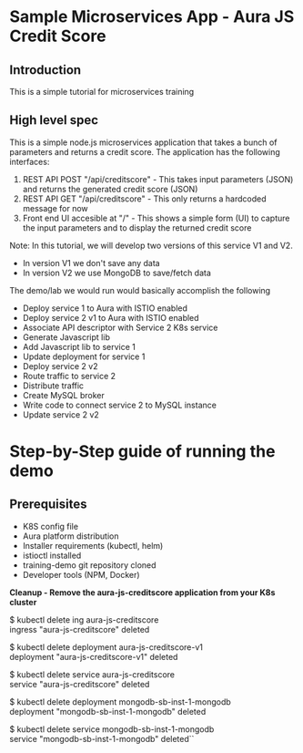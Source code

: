 

# Sample Microservices App - Aura JS Credit Score

## Introduction

This is a simple tutorial for microservices training


## High level spec
 
This is a simple node.js microservices application that takes a bunch of parameters and returns a credit score. The application has the following interfaces:

1. REST API POST "/api/creditscore" - This takes input parameters (JSON) and returns the generated credit score (JSON)
2. REST API GET "/api/creditscore" - This only returns a hardcoded message for now
3. Front end UI accesible at "/" - This shows a simple form (UI) to capture the input parameters and to display the returned credit score

Note: In this tutorial, we will develop two versions of this service V1 and V2. 
* In version V1 we don't save any data
* In version V2 we use MongoDB to save/fetch data
 
The demo/lab we would run would basically accomplish the following

* Deploy service 1 to Aura with ISTIO enabled
* Deploy service 2 v1 to Aura with ISTIO enabled
* Associate API descriptor with Service 2 K8s service
* Generate Javascript lib
* Add Javascript lib to service 1
* Update deployment for service 1
* Deploy service 2 v2
* Route traffic to service 2
* Distribute traffic
* Create MySQL broker
* Write code to connect service 2 to MySQL instance
* Update service 2 v2 

# Step-by-Step guide of running the demo

## Prerequisites

- K8S config file
- Aura platform distribution
- Installer requirements (kubectl, helm)
- istioctl installed
- training-demo git repository cloned
- Developer tools (NPM, Docker)

**Cleanup - Remove the aura-js-creditscore application from your K8s cluster**

$ kubectl delete ing aura-js-creditscore  
ingress "aura-js-creditscore" deleted

$ kubectl delete deployment aura-js-creditscore-v1  
deployment "aura-js-creditscore-v1" deleted

$ kubectl delete service aura-js-creditscore  
service "aura-js-creditscore" deleted



$ kubectl delete deployment mongodb-sb-inst-1-mongodb  
deployment "mongodb-sb-inst-1-mongodb" deleted

$ kubectl delete service mongodb-sb-inst-1-mongodb  
service "mongodb-sb-inst-1-mongodb" deleted``





